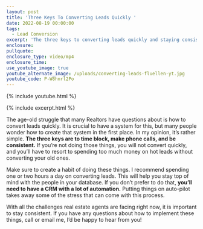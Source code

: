 ```yaml
---
layout: post
title: 'Three Keys To Converting Leads Quickly '
date: 2022-08-19 00:00:00
tags:
  - Lead Conversion
excerpt: 'The three keys to converting leads quickly and staying consistent. '
enclosure:
pullquote:
enclosure_type: video/mp4
enclosure_time:
use_youtube_image: true
youtube_alternate_image: /uploads/converting-leads-fluellen-yt.jpg
youtube_code: P-W8hnrl2Po
---
```

{% include youtube.html %}

{% include excerpt.html %}

The age-old struggle that many Realtors have questions about is how to convert leads quickly. It is crucial to have a system for this, but many people wonder how to create that system in the first place. In my opinion, it’s rather simple. **The three keys are to time block, make phone calls, and be consistent.** If you’re not doing those things, you will not convert quickly, and you’ll have to resort to spending too much money on hot leads without converting your old ones.&nbsp;

Make sure to create a habit of doing these things. I recommend spending one or two hours a day on converting leads. This will help you stay top of mind with the people in your database. If you don’t prefer to do that, **you’ll need to have a CRM with a lot of automation.** Putting things on auto-pilot takes away some of the stress that can come with this process.&nbsp;

With all the challenges real estate agents are facing right now, it is important to stay consistent. If you have any questions about how to implement these things, call or email me, I’d be happy to hear from you\!